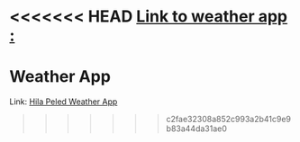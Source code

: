 <<<<<<< HEAD
[Link to weather app :](https://hila-peled-weather-app.netlify.app/)
=======
# Weather App

 Link: [Hila Peled Weather App](https://hila-peled-weather-app.netlify.app/)


>>>>>>> c2fae32308a852c993a2b41c9e9b83a44da31ae0

